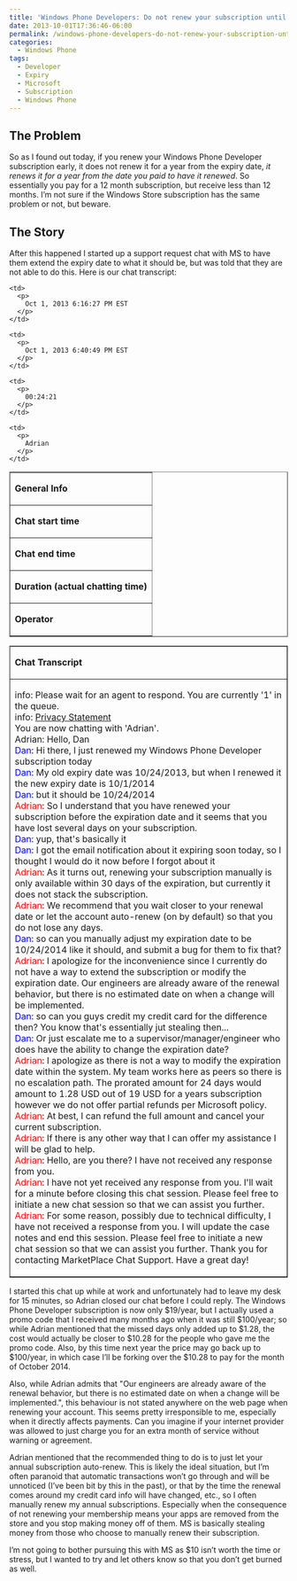 ```yaml
---
title: 'Windows Phone Developers: Do not renew your subscription until the expiry DAY or else Microsoft steals your money'
date: 2013-10-01T17:36:46-06:00
permalink: /windows-phone-developers-do-not-renew-your-subscription-until-the-expiry-day-or-else-microsoft-steals-your-money/
categories:
  - Windows Phone
tags:
  - Developer
  - Expiry
  - Microsoft
  - Subscription
  - Windows Phone
---
```


## The Problem

So as I found out today, if you renew your Windows Phone Developer subscription early, it does not renew it for a year from the expiry date, _it renews it for a year from the date you paid to have it renewed_. So essentially you pay for a 12 month subscription, but receive less than 12 months. I’m not sure if the Windows Store subscription has the same problem or not, but beware.

## The Story

After this happened I started up a support request chat with MS to have them extend the expiry date to what it should be, but was told that they are not able to do this. Here is our chat transcript:

<table cellspacing="0" cellpadding="0" border="1">
  <tr>
    <td>
      <p>
        <b>General Info</b><b></b>
      </p>
    </td>
  </tr>

  <tr>
    <td>
      <p>
        <b>Chat start time</b>
      </p>
    </td>

    <td>
      <p>
        Oct 1, 2013 6:16:27 PM EST
      </p>
    </td>
  </tr>

  <tr>
    <td>
      <p>
        <b>Chat end time</b>
      </p>
    </td>

    <td>
      <p>
        Oct 1, 2013 6:40:49 PM EST
      </p>
    </td>
  </tr>

  <tr>
    <td>
      <p>
        <b>Duration (actual chatting time)</b>
      </p>
    </td>

    <td>
      <p>
        00:24:21
      </p>
    </td>
  </tr>

  <tr>
    <td>
      <p>
        <b>Operator</b>
      </p>
    </td>

    <td>
      <p>
        Adrian
      </p>
    </td>
  </tr>
</table>

<table cellspacing="0" cellpadding="0" border="1">
  <tr>
    <td>
      <p>
        <b>Chat Transcript</b>
      </p>
    </td>
  </tr>

  <tr>
    <td>
      <p>
        info: Please wait for an agent to respond. You are currently '1' in the queue. <br />info: <a href="http://go.microsoft.com/fwlink/?LinkId=81184&clcid=0x809">Privacy Statement</a> <br />You are now chatting with 'Adrian'. <br />Adrian: Hello, Dan <br /><font style="background-color: #ffffff" color="#0000ff">Dan</font>: Hi there, I just renewed my Windows Phone Developer subscription today <br /><font color="#0000ff">Dan</font>: My old expiry date was 10/24/2013, but when I renewed it the new expiry date is 10/1/2014 <br /><font color="#0000ff">Dan</font>: but it should be 10/24/2014 <br /><font color="#ff0000">Adrian</font>: So I understand that you have renewed your subscription before the expiration date and it seems that you have lost several days on your subscription. <br /><font color="#0000ff">Dan</font>: yup, that's basically it <br /><font color="#0000ff">Dan</font>: I got the email notification about it expiring soon today, so I thought I would do it now before I forgot about it <br /><font color="#ff0000">Adrian</font>: As it turns out, renewing your subscription manually is only available within 30 days of the expiration, but currently it does not stack the subscription. <br /><font color="#ff0000">Adrian</font>: We recommend that you wait closer to your renewal date or let the account auto-renew (on by default) so that you do not lose any days. <br /><font color="#0000ff">Dan</font>: so can you manually adjust my expiration date to be 10/24/2014 like it should, and submit a bug for them to fix that? <br /><font color="#ff0000">Adrian</font>: I apologize for the inconvenience since I currently do not have a way to extend the subscription or modify the expiration date. Our engineers are already aware of the renewal behavior, but there is no estimated date on when a change will be implemented. <br /><font color="#0000ff">Dan</font>: so can you guys credit my credit card for the difference then? You know that's essentially jut stealing then... <br /><font color="#0000ff">Dan</font>: Or just escalate me to a supervisor/manager/engineer who does have the ability to change the expiration date? <br /><font color="#ff0000">Adrian</font>: I apologize as there is not a way to modify the expiration date within the system. My team works here as peers so there is no escalation path. The prorated amount for 24 days would amount to 1.28 USD out of 19 USD for a years subscription however we do not offer partial refunds per Microsoft policy. <br /><font color="#ff0000">Adrian</font>: At best, I can refund the full amount and cancel your current subscription. <br /><font color="#ff0000">Adrian</font>: If there is any other way that I can offer my assistance I will be glad to help. <br /><font color="#ff0000">Adrian</font>: Hello, are you there? I have not received any response from you. <br /><font color="#ff0000">Adrian</font>: I have not yet received any response from you. I'll wait for a minute before closing this chat session. Please feel free to initiate a new chat session so that we can assist you further. <br /><font color="#ff0000">Adrian</font>: For some reason, possibly due to technical difficulty, I have not received a response from you. I will update the case notes and end this session. Please feel free to initiate a new chat session so that we can assist you further. Thank you for contacting MarketPlace Chat Support. Have a great day!
      </p>
    </td>
  </tr>
</table>

I started this chat up while at work and unfortunately had to leave my desk for 15 minutes, so Adrian closed our chat before I could reply. The Windows Phone Developer subscription is now only $19/year, but I actually used a promo code that I received many months ago when it was still $100/year; so while Adrian mentioned that the missed days only added up to $1.28, the cost would actually be closer to $10.28 for the people who gave me the promo code. Also, by this time next year the price may go back up to $100/year, in which case I’ll be forking over the $10.28 to pay for the month of October 2014.

Also, while Adrian admits that "Our engineers are already aware of the renewal behavior, but there is no estimated date on when a change will be implemented.", this behaviour is not stated anywhere on the web page when renewing your account. This seems pretty irresponsible to me, especially when it directly affects payments. Can you imagine if your internet provider was allowed to just charge you for an extra month of service without warning or agreement.

Adrian mentioned that the recommended thing to do is to just let your annual subscription auto-renew. This is likely the ideal situation, but I’m often paranoid that automatic transactions won’t go through and will be unnoticed (I’ve been bit by this in the past), or that by the time the renewal comes around my credit card info will have changed, etc., so I often manually renew my annual subscriptions. Especially when the consequence of not renewing your membership means your apps are removed from the store and you stop making money off of them. MS is basically stealing money from those who choose to manually renew their subscription.

I’m not going to bother pursuing this with MS as $10 isn’t worth the time or stress, but I wanted to try and let others know so that you don’t get burned as well.
